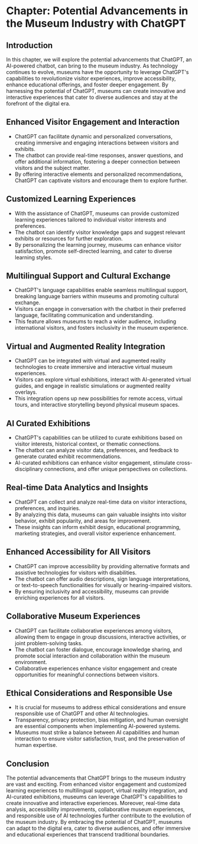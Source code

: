 Chapter: Potential Advancements in the Museum Industry with ChatGPT
===================================================================

Introduction
------------

In this chapter, we will explore the potential advancements that ChatGPT, an AI-powered chatbot, can bring to the museum industry. As technology continues to evolve, museums have the opportunity to leverage ChatGPT's capabilities to revolutionize visitor experiences, improve accessibility, enhance educational offerings, and foster deeper engagement. By harnessing the potential of ChatGPT, museums can create innovative and interactive experiences that cater to diverse audiences and stay at the forefront of the digital era.

Enhanced Visitor Engagement and Interaction
-------------------------------------------

* ChatGPT can facilitate dynamic and personalized conversations, creating immersive and engaging interactions between visitors and exhibits.
* The chatbot can provide real-time responses, answer questions, and offer additional information, fostering a deeper connection between visitors and the subject matter.
* By offering interactive elements and personalized recommendations, ChatGPT can captivate visitors and encourage them to explore further.

Customized Learning Experiences
-------------------------------

* With the assistance of ChatGPT, museums can provide customized learning experiences tailored to individual visitor interests and preferences.
* The chatbot can identify visitor knowledge gaps and suggest relevant exhibits or resources for further exploration.
* By personalizing the learning journey, museums can enhance visitor satisfaction, promote self-directed learning, and cater to diverse learning styles.

Multilingual Support and Cultural Exchange
------------------------------------------

* ChatGPT's language capabilities enable seamless multilingual support, breaking language barriers within museums and promoting cultural exchange.
* Visitors can engage in conversation with the chatbot in their preferred language, facilitating communication and understanding.
* This feature allows museums to reach a wider audience, including international visitors, and fosters inclusivity in the museum experience.

Virtual and Augmented Reality Integration
-----------------------------------------

* ChatGPT can be integrated with virtual and augmented reality technologies to create immersive and interactive virtual museum experiences.
* Visitors can explore virtual exhibitions, interact with AI-generated virtual guides, and engage in realistic simulations or augmented reality overlays.
* This integration opens up new possibilities for remote access, virtual tours, and interactive storytelling beyond physical museum spaces.

AI Curated Exhibitions
----------------------

* ChatGPT's capabilities can be utilized to curate exhibitions based on visitor interests, historical context, or thematic connections.
* The chatbot can analyze visitor data, preferences, and feedback to generate curated exhibit recommendations.
* AI-curated exhibitions can enhance visitor engagement, stimulate cross-disciplinary connections, and offer unique perspectives on collections.

Real-time Data Analytics and Insights
-------------------------------------

* ChatGPT can collect and analyze real-time data on visitor interactions, preferences, and inquiries.
* By analyzing this data, museums can gain valuable insights into visitor behavior, exhibit popularity, and areas for improvement.
* These insights can inform exhibit design, educational programming, marketing strategies, and overall visitor experience enhancement.

Enhanced Accessibility for All Visitors
---------------------------------------

* ChatGPT can improve accessibility by providing alternative formats and assistive technologies for visitors with disabilities.
* The chatbot can offer audio descriptions, sign language interpretations, or text-to-speech functionalities for visually or hearing-impaired visitors.
* By ensuring inclusivity and accessibility, museums can provide enriching experiences for all visitors.

Collaborative Museum Experiences
--------------------------------

* ChatGPT can facilitate collaborative experiences among visitors, allowing them to engage in group discussions, interactive activities, or joint problem-solving tasks.
* The chatbot can foster dialogue, encourage knowledge sharing, and promote social interaction and collaboration within the museum environment.
* Collaborative experiences enhance visitor engagement and create opportunities for meaningful connections between visitors.

Ethical Considerations and Responsible Use
------------------------------------------

* It is crucial for museums to address ethical considerations and ensure responsible use of ChatGPT and other AI technologies.
* Transparency, privacy protection, bias mitigation, and human oversight are essential components when implementing AI-powered systems.
* Museums must strike a balance between AI capabilities and human interaction to ensure visitor satisfaction, trust, and the preservation of human expertise.

Conclusion
----------

The potential advancements that ChatGPT brings to the museum industry are vast and exciting. From enhanced visitor engagement and customized learning experiences to multilingual support, virtual reality integration, and AI-curated exhibitions, museums can leverage ChatGPT's capabilities to create innovative and interactive experiences. Moreover, real-time data analysis, accessibility improvements, collaborative museum experiences, and responsible use of AI technologies further contribute to the evolution of the museum industry. By embracing the potential of ChatGPT, museums can adapt to the digital era, cater to diverse audiences, and offer immersive and educational experiences that transcend traditional boundaries.
